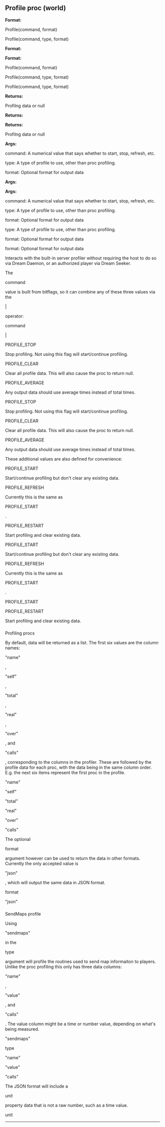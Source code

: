 

 Profile proc (world)
----------------------




**Format:** 


 Profile(command, format)
 
 Profile(command, type, format)
 



**Format:** 

**Format:**

 Profile(command, format)
 
 Profile(command, type, format)
 


 Profile(command, type, format)



**Returns:** 


 Profilng data or null
 


**Returns:** 

**Returns:**

 Profilng data or null



**Args:** 


 command: A numerical value that says whether to start, stop, refresh, etc.
 
 type: A type of profile to use, other than proc profiling.
 
 format: Optional format for output data
 




**Args:** 

**Args:**

 command: A numerical value that says whether to start, stop, refresh, etc.
 
 type: A type of profile to use, other than proc profiling.
 
 format: Optional format for output data
 



 type: A type of profile to use, other than proc profiling.
 
 format: Optional format for output data
 


 format: Optional format for output data


 Interacts with the built-in server profiler without requiring the host to do
so via Dream Daemon, or an authorized player via Dream Seeker.




 The
 
 command
 
 value is built from bitflags, so it can combine any of
these three values via the
 
 |
 
 operator:




 command


 |



 PROFILE\_STOP
 

 Stop profiling. Not using this flag will start/continue profiling.
 

 PROFILE\_CLEAR
 

 Clear all profile data. This will also cause the proc to return null.
 

 PROFILE\_AVERAGE
 

 Any output data should use average times instead of total times.
 


 PROFILE\_STOP


 Stop profiling. Not using this flag will start/continue profiling.


 PROFILE\_CLEAR


 Clear all profile data. This will also cause the proc to return null.


 PROFILE\_AVERAGE


 Any output data should use average times instead of total times.


 These additional values are also defined for convenience:





 PROFILE\_START
 

 Start/continue profiling but don't clear any existing data.
 

 PROFILE\_REFRESH
 

 Currently this is the same as
 
 PROFILE\_START
 
 .
 

 PROFILE\_RESTART
 

 Start profiling and clear existing data.
 


 PROFILE\_START


 Start/continue profiling but don't clear any existing data.


 PROFILE\_REFRESH


 Currently this is the same as
 
 PROFILE\_START
 
 .


 PROFILE\_START


 PROFILE\_RESTART


 Start profiling and clear existing data.

### 
 Profiling procs



 By default, data will be returned as a list. The first six values are the
column names:
 
 "name"
 
 ,
 
 "self"
 
 ,
 
 "total"
 
 ,
 
 "real"
 
 ,
 
 "over"
 
 , and
 
 "calls"
 
 , corresponding to the
columns in the profiler. These are followed by the profile data for each proc,
with the data being in the same column order. E.g. the next six items
represent the first proc in the profile.




 "name"


 "self"


 "total"


 "real"


 "over"


 "calls"


 The optional
 
 format
 
 argument however can be used to return the
data in other formats. Currently the only accepted value is
 
 "json"
 
 ,
which will output the same data in JSON format.




 format


 "json"

### 
 SendMaps profile



 Using
 
 "sendmaps"
 
 in the
 
 type
 
 argument will profile the
routines used to send map informaiton to players. Unlike the proc profiling
this only has three data columns:
 
 "name"
 
 ,
 
 "value"
 
 , and
 
 "calls"
 
 . The value column might be a time or number value, depending
on what's being measured.




 "sendmaps"


 type


 "name"


 "value"


 "calls"


 The JSON format will include a
 
 unit
 
 property data that is not a
raw number, such as a time value.




 unit



---


